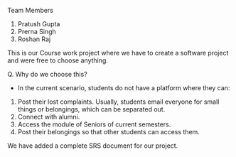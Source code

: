 Team Members
1. Pratush Gupta
2. Prerna Singh
3. Roshan Raj

This is our Course work project where we have to create a software project and were free to choose anything.

Q. Why do we choose this?
- In the current scenario, students do not have a platform where they can:

1. Post their lost complaints. Usually, students email everyone for small things or belongings, which can be separated out.
2. Connect with alumni.
3. Access the module of Seniors of current semesters.
4. Post their belongings so that other students can access them.

We have added a complete SRS document for our project.
